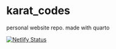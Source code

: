 # karat_codes
personal website repo. made with quarto


[![Netlify Status](https://api.netlify.com/api/v1/badges/f41bf6a2-4430-44a4-aa76-20d8e0489a71/deploy-status)](https://app.netlify.com/sites/karatsidhu/deploys)

